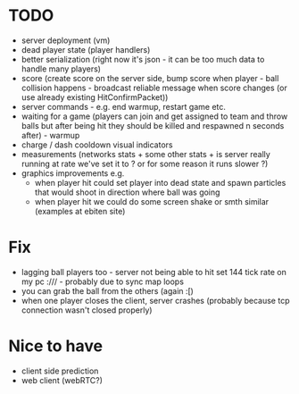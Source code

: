 # TODO
- server deployment (vm)
- dead player state (player handlers)
- better serialization (right now it's json - it can be too much data to handle many players)
- score (create score on the server side, bump score when player - ball collision happens - broadcast reliable message when score changes (or use already existing HitConfirmPacket))
- server commands - e.g. end warmup, restart game etc.
- waiting for a game (players can join and get assigned to team and throw balls but after being hit they should be killed and respawned n seconds after) - warmup
- charge / dash cooldown visual indicators
- measurements (networks stats + some other stats + is server really running at rate we've set it to ? or for some reason it runs slower ?)
- graphics improvements e.g.
  - when player hit could set player into dead state and spawn particles that would shoot in direction where ball was going
  - when player hit we could do some screen shake or smth similar (examples at ebiten site)

# Fix
- lagging ball players too - server not being able to hit set 144 tick rate on my pc :/// - probably due to sync map loops
- you can grab the ball from the others (again :[)
- when one player closes the client, server crashes (probably because tcp connection wasn't closed properly)

# Nice to have
- client side prediction
- web client (webRTC?)